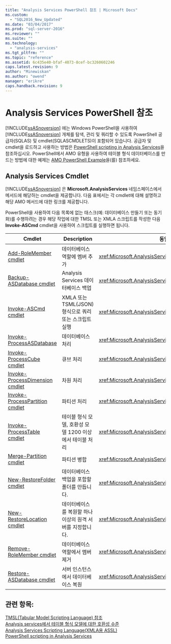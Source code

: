 ```yaml
---
title: "Analysis Services PowerShell 참조 | Microsoft Docs"
ms.custom: 
  - "SQL2016_New_Updated"
ms.date: "03/04/2017"
ms.prod: "sql-server-2016"
ms.reviewer: ""
ms.suite: ""
ms.technology: 
  - "analysis-services"
ms.tgt_pltfrm: ""
ms.topic: "reference"
ms.assetid: 6c435e40-bfaf-4073-8cef-bc3260602246
caps.latest.revision: 9
author: "Minewiskan"
ms.author: "owend"
manager: "erikre"
caps.handback.revision: 9
---
```

# Analysis Services PowerShell 참조
  [!INCLUDE[ssASnoversion](../../includes/ssasnoversion-md.md)] 에는 Windows PowerShell을 사용하여 [!INCLUDE[ssASnoversion](../../includes/ssasnoversion-md.md)] 개체를 탐색, 관리 및 쿼리할 수 있도록 PowerShell 공급자(SQLAS) 및 cmdlet(SQLASCMDLETS)이 포함되어 있습니다. 공급자 및 cmdlet을 로드하고 사용하는 방법은 [PowerShell scripting in Analysis Services](../../analysis-services/instances/powershell-scripting-in-analysis-services.md)을 참조하십시오. PowerShell에서 AMO 유형을 사용하여 테이블 형식 데이터베이스를 만드는 방법에 대한 예제는 [AMO PowerShell Example](../../analysis-services/powershell/amo-powershell-example.md)을(를) 참조하세요.  
  
##  <a name="bkmk_cmdlets"></a> Analysis Services Cmdlet  
 [!INCLUDE[ssASnoversion](../../includes/ssasnoversion-md.md)] 은 **Microsoft.AnalysisServices** 네임스페이스에서 메서드에 해당하는 cmdlet을 제공합니다. 다음 표에서는 각 cmdlet에 대해 설명하고 해당 AMO 메서드에 대한 링크를 제공합니다.  
  
 PowerShell을 사용하여 다음 목록에 없는 태스크(예: 데이터베이스 만들기 또는 동기화)를 수행하려는 경우 해당 작업에 대한 TMSL 또는 XMLA 스크립트를 작성한 다음 **Invoke-ASCmd** cmdlet을 사용하여 스크립트를 실행하면 됩니다.  
  
|Cmdlet|Description|동일한 AMO 메서드|  
|------------|-----------------|----------------------------|  
|[Add-RoleMember cmdlet](../../analysis-services/powershell/add-rolemember-cmdlet.md)|데이터베이스 역할에 멤버 추가|<xref:Microsoft.AnalysisServices.RoleMemberCollection.Add%2A>|  
|[Backup-ASDatabase cmdlet](../../analysis-services/powershell/backup-asdatabase-cmdlet.md)|Analysis Services 데이터베이스 백업|<xref:Microsoft.AnalysisServices.Database.Backup%2A>|  
|[Invoke-ASCmd cmdlet](../../analysis-services/powershell/invoke-ascmd-cmdlet.md)|XMLA 또는 TSML(JSON) 형식으로 쿼리 또는 스크립트 실행|<xref:Microsoft.AnalysisServices.Server.Execute%2A>|  
|[Invoke-ProcessASDatabase](../../analysis-services/powershell/invoke-processasdatabase.md)|데이터베이스 처리|<xref:Microsoft.AnalysisServices.IProcessable.Process%2A>|  
|[Invoke-ProcessCube cmdlet](../../analysis-services/powershell/invoke-processcube-cmdlet.md)|큐브 처리|<xref:Microsoft.AnalysisServices.IProcessable.Process%2A>|  
|[Invoke-ProcessDimension cmdlet](../../analysis-services/powershell/invoke-processdimension-cmdlet.md)|차원 처리|<xref:Microsoft.AnalysisServices.IProcessable.Process%2A>|  
|[Invoke-ProcessPartition cmdlet](../../analysis-services/powershell/invoke-processpartition-cmdlet.md)|파티션 처리|<xref:Microsoft.AnalysisServices.IProcessable.Process%2A>|  
|[Invoke-ProcessTable cmdlet](../../analysis-services/powershell/invoke-processtable-cmdlet.md)|테이블 형식 모델, 호환성 모델 1200 이상에서 테이블 처리|<xref:Microsoft.AnalysisServices.IProcessable.Process%2A>|  
|[Merge-Partition cmdlet](../../analysis-services/powershell/merge-partition-cmdlet.md)|파티션 병합|<xref:Microsoft.AnalysisServices.Partition.Merge%2A>|  
|[New-RestoreFolder cmdlet](../../analysis-services/powershell/new-restorefolder-cmdlet.md)|데이터베이스 백업을 포함할 폴더를 만듭니다.|<xref:Microsoft.AnalysisServices.RestoreFolder>|  
|[New-RestoreLocation cmdlet](../../analysis-services/powershell/new-restorelocation-cmdlet.md)|데이터베이스를 복원할 하나 이상의 원격 서버를 지정합니다.|<xref:Microsoft.AnalysisServices.RestoreLocation>|  
|[Remove-RoleMember cmdlet](../../analysis-services/powershell/remove-rolemember-cmdlet.md)|데이터베이스 역할에서 멤버 제거|<xref:Microsoft.AnalysisServices.RoleMemberCollection.Remove%2A>|  
|[Restore-ASDatabase cmdlet](../../analysis-services/powershell/restore-asdatabase-cmdlet.md)|서버 인스턴스에서 데이터베이스 복원|<xref:Microsoft.AnalysisServices.Server.Restore%2A>|  
  
## 관련 항목:  
 [TMSL&#40;Tabular Model Scripting Language&#41; 참조](../../analysis-services/tabular-model-scripting-language-tmsl-reference.md)   
 [Analysis services에서 테이블 형식 모델에 대한 호환성 수준](../../analysis-services/tabular-models/compatibility-level-for-tabular-models-in-analysis-services.md)   
 [Analysis Services Scripting Language&#40;XMLA용 ASSL&#41;](../../analysis-services/scripting/analysis-services-scripting-language-assl-for-xmla.md)   
 [PowerShell scripting in Analysis Services](../../analysis-services/instances/powershell-scripting-in-analysis-services.md)  
  
  